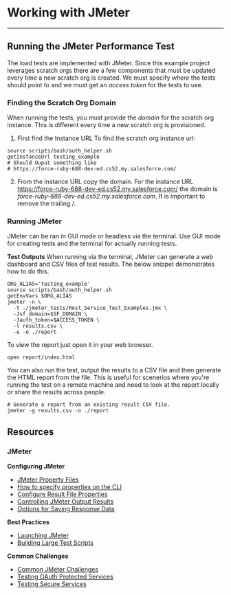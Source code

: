 # Working with JMeter

---

## Running the JMeter Performance Test

The load tests are implemented with JMeter. Since this example project leverages
scratch orgs there are a few components that must be updated every time a new
scratch org is created. We must specify _where_ the tests should point to and we
must get an _access token_ for the tests to use.

### Finding the Scratch Org Domain

When running the tests, you must provide the _domain_ for the scratch org instance.
This is different every time a new scratch org is provisioned.

1. First find the Instance URL
   To find the scratch org instance url:

```shell
source scripts/bash/auth_helper.sh
getInstanceUrl testing_example
# Should Ouput something like
# https://force-ruby-688-dev-ed.cs52.my.salesforce.com/
```

2. From the instance URL copy the domain. For the instance URL
   https://force-ruby-688-dev-ed.cs52.my.salesforce.com/ the domain
   is _force-ruby-688-dev-ed.cs52.my.salesforce.com_. It is important
   to remove the trailing /.

### Running JMeter

JMeter can be ran in GUI mode or headless via the terminal. Use GUI mode for creating tests
and the terminal for actually running tests.

**Test Outputs**
When running via the terminal, JMeter can generate a web dashboard and CSV files of test results.
The below snippet demonstrates how to do this.

```shell
ORG_ALIAS='testing_example'
source scripts/bash/auth_helper.sh
getEnvVars $ORG_ALIAS
jmeter -n \
  -t ./jmeter_tests/Rest_Service_Test_Examples.jmx \
  -Jsf_domain=$SF_DOMAIN \
  -Jauth_token=$ACCESS_TOKEN \
  -l results.csv \
  -e -o ./report
```

To view the report just open it in your web browser.

```shell
open report/index.html
```

You can also run the test, output the results to a CSV file and then generate the HTML report from the file. This is useful for scenerios
where you're running the test on a remote machine and need to look
at the report locally or share the results across people.

```shell
# Generate a report from an existing result CSV file.
jmeter -g results.csv -o ./report
```

## Resources

### JMeter

**Configuring JMeter**

- [JMeter Property Files](https://jmeter.apache.org/usermanual/properties_reference.html)
- [How to specify properties on the CLI](https://jmeter.apache.org/usermanual/get-started.html#override)
- [Configure Result File Properties](https://jmeter.apache.org/usermanual/properties_reference.html#results_file_config)
- [Controlling JMeter Output Results](https://www.blazemeter.com/blog/useful-jmeter-properties-save-results-save-world)
- [Options for Saving Response Data](https://www.blazemeter.com/blog/how-to-save-response-data-in-jmeter)

**Best Practices**

- [Launching JMeter](https://www.blazemeter.com/blog/5-ways-launch-jmeter-test-without-using-jmeter-gui)
- [Building Large Test Scripts](https://www.blazemeter.com/blog/how-manage-large-jmeter-scripts-jmeter-test-fragments)

**Common Challenges**

- [Common JMeter Challenges](https://www.blazemeter.com/blog/3-common-issues-when-running-jmeter-scripts-and-how-solve-them)
- [Testing OAuth Protected Services](https://www.blazemeter.com/blog/how-run-performance-tests-oauth-secured-apps-jmeter)
- [Testing Secure Services](https://www.blazemeter.com/blog/take-pain-out-load-testing-secure-web-services)
